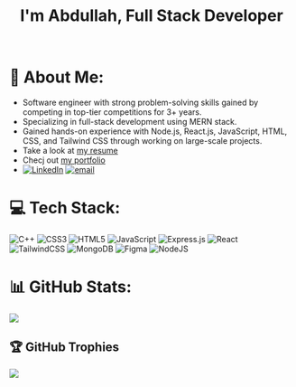 <h1 align="center">I'm Abdullah, Full Stack Developer</h1><br/>

# 💫 About Me:
- Software engineer with strong problem-solving skills gained by competing in top-tier competitions for 3+ years.
- Specializing in full-stack development using MERN stack.
- Gained hands-on experience with Node.js, React.js, JavaScript, HTML, CSS, and Tailwind CSS through working on large-scale projects.
- Take a look at [my resume](https://drive.google.com/file/d/1YNp_LH306DI35xKCyo_Es0WLj77sI2Ue/view?usp=sharing)
- Checj out [my portfolio](https://abdullah-moemen.netlify.app/)
- [![LinkedIn](https://img.shields.io/badge/LinkedIn-%230077B5.svg?logo=linkedin&logoColor=white)](https://linkedin.com/in/abdallah-moemen) [![email](https://img.shields.io/badge/Email-D14836?logo=gmail&logoColor=white)](mailto:abdallahmoemen44@gmail.com)<br> 

# 💻 Tech Stack:
![C++](https://img.shields.io/badge/c++-%2300599C.svg?style=for-the-badge&logo=c%2B%2B&logoColor=white) ![CSS3](https://img.shields.io/badge/css3-%231572B6.svg?style=for-the-badge&logo=css3&logoColor=white) ![HTML5](https://img.shields.io/badge/html5-%23E34F26.svg?style=for-the-badge&logo=html5&logoColor=white) ![JavaScript](https://img.shields.io/badge/javascript-%23323330.svg?style=for-the-badge&logo=javascript&logoColor=%23F7DF1E) ![Express.js](https://img.shields.io/badge/express.js-%23404d59.svg?style=for-the-badge&logo=express&logoColor=%2361DAFB) ![React](https://img.shields.io/badge/react-%2320232a.svg?style=for-the-badge&logo=react&logoColor=%2361DAFB) ![TailwindCSS](https://img.shields.io/badge/tailwindcss-%2338B2AC.svg?style=for-the-badge&logo=tailwind-css&logoColor=white) ![MongoDB](https://img.shields.io/badge/MongoDB-%234ea94b.svg?style=for-the-badge&logo=mongodb&logoColor=white) ![Figma](https://img.shields.io/badge/figma-%23F24E1E.svg?style=for-the-badge&logo=figma&logoColor=white) ![NodeJS](https://img.shields.io/badge/node.js-6DA55F?style=for-the-badge&logo=node.js&logoColor=white)
# 📊 GitHub Stats:
![](https://github-readme-stats.vercel.app/api?username=AbdullaNassar&theme=dark&hide_border=false&include_all_commits=false&count_private=false)<br/>
## 🏆 GitHub Trophies
![](https://github-profile-trophy.vercel.app/?username=AbdullaNassar&theme=radical&no-frame=false&no-bg=false&margin-w=4)



